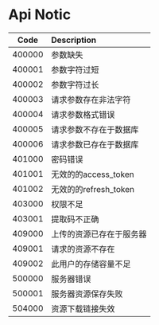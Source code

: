 # Api Notic

| Code   | Description       |
| ------ |:----------------- |
| 400000 | 参数缺失              |
| 400001 | 参数字符过短            |
| 400002 | 参数字符过长            |
| 400003 | 请求参数存在非法字符        |
| 400004 | 请求参数格式错误          |
| 400005 | 请求参数不存在于数据库       |
| 400006 | 请求参数已存在于数据库       |
| 401000 | 密码错误              |
| 401001 | 无效的的access_token  |
| 401002 | 无效的的refresh_token |
| 403000 | 权限不足              |
| 403001 | 提取码不正确            |
| 409000 | 上传的资源已存在于服务器      |
| 409001 | 请求的资源不存在          |
| 409002 | 此用户的存储容量不足        |
| 500000 | 服务器错误             |
| 500001 | 服务器资源保存失败         |
| 504000 | 资源下载链接失效          |
